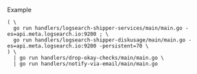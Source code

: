 Example

    ( \
      go run handlers/logsearch-shipper-services/main/main.go -es=api.meta.logsearch.io:9200 ; \
      go run handlers/logsearch-shipper-diskusage/main/main.go -es=api.meta.logsearch.io:9200 -persistent=70 \
    ) \
      | go run handlers/drop-okay-checks/main/main.go \
      | go run handlers/notify-via-email/main/main.go
